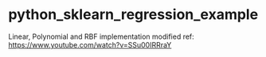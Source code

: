 # python_sklearn_regression_example
Linear, Polynomial and RBF implementation modified ref: https://www.youtube.com/watch?v=SSu00IRRraY
